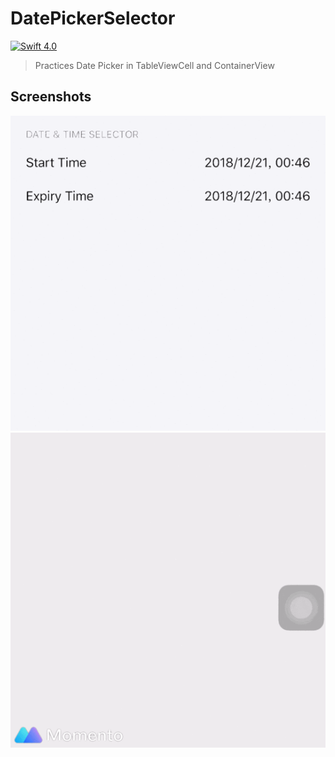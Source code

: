 # DatePickerSelector
[![Swift 4.0](https://img.shields.io/badge/Swift-4.0-orange.svg?style=flat)](https://developer.apple.com/swift/)
> Practices Date Picker in TableViewCell and ContainerView

## Screenshots
![demo](Example1.GIF)
![demo](Example2.GIF)


